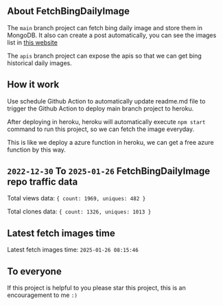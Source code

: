 ## About FetchBingDailyImage

The `main` branch project can fetch bing daily image and store them in MongoDB.
It also can create a post automatically, you can see the images list in [this website](https://oursalbum.netlify.app)

The `apis` branch project can expose the apis so that we can get bing historical daily images.

## How it work

Use schedule Github Action to automatically update readme.md file to trigger the Github Action to deploy main branch project to heroku.

After deploying in heroku, heroku will automatically execute `npm start` command to run this project, so we can fetch the image everyday.

This is like we deploy a azure function in heroku, we can get a free azure function by this way.

## `2022-12-30` To `2025-01-26` FetchBingDailyImage repo traffic data

Total views data: `{ count: 1969, uniques: 482 }`

Total clones data: `{ count: 1326, uniques: 1013 }`

## Latest fetch images time

Latest fetch images time: `2025-01-26 08:15:46`

## To everyone

If this project is helpful to you please star this project, this is an encouragement to me `:)`



